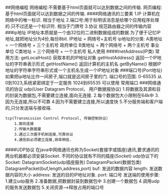 ##网络编程
	网络编程:不需要基于html页面就可以达到数据之间的传输.
	网页编程:基于html页面就可以达到数据之间的传输.
####网络通讯的三要素
	1.IP 计算机在网络中的唯一标识.   相当于地址 
	2.端口号:用于标明该消息是给哪个应用程序处理的.只不过还是一个标识符. 相当于门牌号
	3.协议 规范路由器之间的传输内容
###ip地址
	IP地址本质就是一个由32位的二进制数据组成的数据.为了便于记忆IP地址,就把地址分为4份,每份8bit. 
	IP地址 = 网络号+主机号
	ip地址的分类:
		A类地址 = 一个网络号 + 三个主机号 政府单位
		B类地址 = 两个网络号 + 两个主机号 事业单位
		C类地址 = 三个网络号 + 一个主机号 私人使用
####InetAddress(IP类)
	常用方法:
		getLocalHost() 获取本机的IP地址对象
		getHostAddress() 返回一个IP地址的字符串表示形式
		getHostName() 返回计算机的主机名
		getByName() 根据IP地址的字符串字符串形式或一个主机名生成一个IP地址对象
###端口号(Port地址)
	如果把ip地址比作一间房子,端口就是这间房子里的门.
	端口号的范围: 0-65535
		从0到1023,系统紧密绑定于一定服务
		1024到65535 可以使用
	常用端口
###网络通讯的协议
	udp(User Datagram Protocol， 用户数据报协议)
		1.将数据及其源和目的封装为数据包,不需要建立连接,面向无连接.
		2.每个数据包大小限制在64k中
		3.因为无连接,所以不可靠
		4.因为不需要建立连接,所以速度快
		5.不分服务端和客户端的,只分发送端与接收端.

	tcp(Transmission Control Protocol, 传输控制协议）
		1.面向连接
		2.传输大数据量
		3.通过三次握手机制连接,可靠协议
		4.通信前必须建立连接,效率稍低.
####UDP协议
	在java中网络通讯也称为Socket(套接字或插座)通讯,要求通讯的两台机器都必须安装Socket.
	不同的协议就有不同的插座(Socket)
	udp协议下的Socket:
		DatagramSocket(udp插座服务)
		DatagramPacket(数据包类)
			DatagramPacket(buf,length,address,port)
				buf: 发送的数据内容
				length: 发送数据内容的大小
				address: 发送的目的IP地址对象.
				port: 端口号 
	发送端的使用步骤:
		1.建立udp服务
        2.准备数据,把数据封装到数据包中
        3.创建一个数据包
		4.调用udp的服务发送数据包
        5.关闭资源-->释放占用的端口号
	
		
		